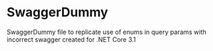 # SwaggerDummy
SwaggerDummy file to replicate use of enums in query params with incorrect swagger created for .NET Core 3.1

